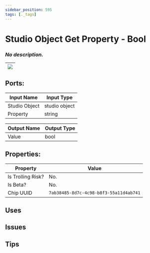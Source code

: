 ```yaml
---
sidebar_position: 595
tags: [._tags]
---
```


# Studio Object Get Property - Bool


### *No description.*

| ![](https://images-ext-2.discordapp.net/external/MPmIaQzlEPmgGWlgi-WxBBXt0Bjv_zWPkg1y1f_sy3s/https/www.recroomcircuits.com/image/circuit/absolute-value?width=206&height=108) |
|-----|

## Ports:

| Input Name | Input Type |
|-----------|-----------|
| Studio Object | studio object |
| Property | string |

| Output Name | Output Type |
|-----------|-----------|
| Value | bool |

## Properties:

| Property  | Value |
|-------------------|-----------|
| Is Trolling Risk? | No. |
| Is Beta? | No. |
| Chip UUID | `7ab38485-8d7c-4c98-b8f3-55a11d4ab741` |

## Uses

## Issues

## Tips